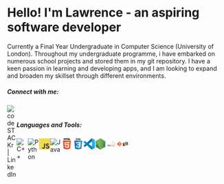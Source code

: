 # Hello! I'm Lawrence - **an aspiring software developer**
Currently a Final Year Undergraduate in Computer Science (University of London). Throughout my undergraduate programme, i have embarked on numerous school projects and stored them in my git repository. I have a keen passion in learning and developing apps, and I am looking to expand and broaden my skillset through different environments.

<!-- <link href="/your-path-to-fontawesome/css/fontawesome.css" rel="stylesheet">
<link href="/your-path-to-fontawesome/css/brands.css" rel="stylesheet">
<link href="/your-path-to-fontawesome/css/solid.css" rel="stylesheet"> -->

##### Connect with me:
<!-- [<i class="fab fa-linkedin-in"></i>][linkedin] -->
[<img align="left" alt="codeSTACKr | LinkedIn" width="22px" src="https://cdn-icons-png.flaticon.com/512/174/174857.png"/>][linkedin]

<br />

##### Languages and Tools:

<!-- LANGUAGES -->
<!-- c++ -->
<img align="left" alt="C++" width="26px" src="https://cdn-icons-png.flaticon.com/512/6132/6132222.png"/>
<!-- python -->
<img align="left" alt="Python" width="26px" src="https://cdn-icons-png.flaticon.com/512/5968/5968350.png"/>
<!-- javascript -->
<img align="left" alt="JavaScript" width="26px" src="https://raw.githubusercontent.com/github/explore/80688e429a7d4ef2fca1e82350fe8e3517d3494d/topics/javascript/javascript.png" />
<!-- java -->
<img align="left" alt="Java" width="26px" src="https://cdn-icons-png.flaticon.com/512/5968/5968282.png"/>
<!-- html -->
<img align="left" alt="HTML5" width="26px" src="https://raw.githubusercontent.com/github/explore/80688e429a7d4ef2fca1e82350fe8e3517d3494d/topics/html/html.png" />
<!-- css -->
<img align="left" alt="CSS3" width="26px" src="https://raw.githubusercontent.com/github/explore/80688e429a7d4ef2fca1e82350fe8e3517d3494d/topics/css/css.png" />
<!-- dart -->
<!-- <img align="left" alt="Dart" width="26px" src="https://image.pngaaa.com/400/23400-middle.png" /> -->

<!-- TOOLS -->
<!-- VSC -->
<img align="left" alt="Visual Studio Code" width="26px" src="https://raw.githubusercontent.com/github/explore/80688e429a7d4ef2fca1e82350fe8e3517d3494d/topics/visual-studio-code/visual-studio-code.png" />
<!-- node -->
<img align="left" alt="Node.js" width="26px" src="https://raw.githubusercontent.com/github/explore/80688e429a7d4ef2fca1e82350fe8e3517d3494d/topics/nodejs/nodejs.png" />
<!-- mysql -->
<img align="left" alt="MySQL" width="26px" src="https://raw.githubusercontent.com/github/explore/80688e429a7d4ef2fca1e82350fe8e3517d3494d/topics/mysql/mysql.png" />
<!-- git -->
<img align="left" alt="Git" width="26px" src="https://raw.githubusercontent.com/github/explore/80688e429a7d4ef2fca1e82350fe8e3517d3494d/topics/git/git.png" />
<!-- flutter -->
<!-- <img align="left" alt="Git" width="26px" src="https://logowik.com/content/uploads/images/flutter5786.jpg" /> -->


<!-- <img align="left" alt="Sass" width="26px" src="https://raw.githubusercontent.com/github/explore/80688e429a7d4ef2fca1e82350fe8e3517d3494d/topics/sass/sass.png" /> -->
<!-- <img align="left" alt="React" width="26px" src="https://raw.githubusercontent.com/github/explore/80688e429a7d4ef2fca1e82350fe8e3517d3494d/topics/react/react.png" />
<img align="left" alt="Gatsby" width="26px" src="https://raw.githubusercontent.com/github/explore/e94815998e4e0713912fed477a1f346ec04c3da2/topics/gatsby/gatsby.png" />
<img align="left" alt="GraphQL" width="26px" src="https://raw.githubusercontent.com/github/explore/80688e429a7d4ef2fca1e82350fe8e3517d3494d/topics/graphql/graphql.png" /> -->

<!-- <img align="left" alt="Deno" width="26px" src="https://raw.githubusercontent.com/github/explore/361e2821e2dea67711cde99c9c40ed357061cf27/topics/deno/deno.png" /> -->
<!-- <img align="left" alt="SQL" width="26px" src="https://raw.githubusercontent.com/github/explore/80688e429a7d4ef2fca1e82350fe8e3517d3494d/topics/sql/sql.png" /> -->

<!-- <img align="left" alt="MongoDB" width="26px" src="https://raw.githubusercontent.com/github/explore/80688e429a7d4ef2fca1e82350fe8e3517d3494d/topics/mongodb/mongodb.png" /> -->

<!-- <img align="left" alt="Terminal" width="26px" src="https://raw.githubusercontent.com/github/explore/80688e429a7d4ef2fca1e82350fe8e3517d3494d/topics/terminal/terminal.png" /> -->

<!-- <br></br> -->
<!-- ##### Notable Projects: -->

<!-- URLs -->
[linkedin]: https://www.linkedin.com/in/lawrencehsj
